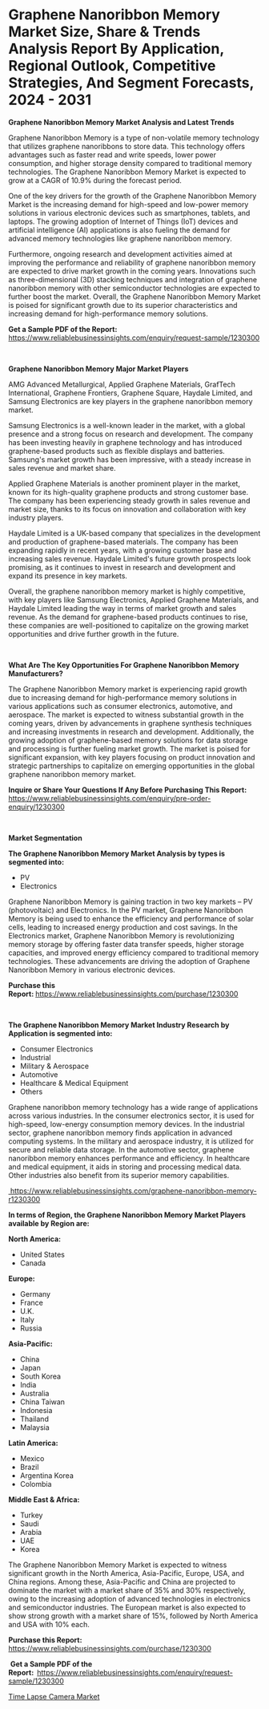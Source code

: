<p><h1>Graphene Nanoribbon Memory Market Size, Share & Trends Analysis Report By Application, Regional Outlook, Competitive Strategies, And Segment Forecasts, 2024 - 2031</h1></p><p><strong>Graphene Nanoribbon Memory Market Analysis and Latest Trends</strong></p>
<p><p>Graphene Nanoribbon Memory is a type of non-volatile memory technology that utilizes graphene nanoribbons to store data. This technology offers advantages such as faster read and write speeds, lower power consumption, and higher storage density compared to traditional memory technologies. The Graphene Nanoribbon Memory Market is expected to grow at a CAGR of 10.9% during the forecast period.</p><p>One of the key drivers for the growth of the Graphene Nanoribbon Memory Market is the increasing demand for high-speed and low-power memory solutions in various electronic devices such as smartphones, tablets, and laptops. The growing adoption of Internet of Things (IoT) devices and artificial intelligence (AI) applications is also fueling the demand for advanced memory technologies like graphene nanoribbon memory.</p><p>Furthermore, ongoing research and development activities aimed at improving the performance and reliability of graphene nanoribbon memory are expected to drive market growth in the coming years. Innovations such as three-dimensional (3D) stacking techniques and integration of graphene nanoribbon memory with other semiconductor technologies are expected to further boost the market. Overall, the Graphene Nanoribbon Memory Market is poised for significant growth due to its superior characteristics and increasing demand for high-performance memory solutions.</p></p>
<p><strong>Get a Sample PDF of the Report:&nbsp;</strong> <a href="https://www.reliablebusinessinsights.com/enquiry/request-sample/1230300">https://www.reliablebusinessinsights.com/enquiry/request-sample/1230300</a></p>
<p>&nbsp;</p>
<p><strong>Graphene Nanoribbon Memory Major Market Players</strong></p>
<p><p>AMG Advanced Metallurgical, Applied Graphene Materials, GrafTech International, Graphene Frontiers, Graphene Square, Haydale Limited, and Samsung Electronics are key players in the graphene nanoribbon memory market.</p><p>Samsung Electronics is a well-known leader in the market, with a global presence and a strong focus on research and development. The company has been investing heavily in graphene technology and has introduced graphene-based products such as flexible displays and batteries. Samsung's market growth has been impressive, with a steady increase in sales revenue and market share.</p><p>Applied Graphene Materials is another prominent player in the market, known for its high-quality graphene products and strong customer base. The company has been experiencing steady growth in sales revenue and market size, thanks to its focus on innovation and collaboration with key industry players.</p><p>Haydale Limited is a UK-based company that specializes in the development and production of graphene-based materials. The company has been expanding rapidly in recent years, with a growing customer base and increasing sales revenue. Haydale Limited's future growth prospects look promising, as it continues to invest in research and development and expand its presence in key markets.</p><p>Overall, the graphene nanoribbon memory market is highly competitive, with key players like Samsung Electronics, Applied Graphene Materials, and Haydale Limited leading the way in terms of market growth and sales revenue. As the demand for graphene-based products continues to rise, these companies are well-positioned to capitalize on the growing market opportunities and drive further growth in the future.</p></p>
<p>&nbsp;</p>
<p><strong>What Are The Key Opportunities For Graphene Nanoribbon Memory Manufacturers?</strong></p>
<p><p>The Graphene Nanoribbon Memory market is experiencing rapid growth due to increasing demand for high-performance memory solutions in various applications such as consumer electronics, automotive, and aerospace. The market is expected to witness substantial growth in the coming years, driven by advancements in graphene synthesis techniques and increasing investments in research and development. Additionally, the growing adoption of graphene-based memory solutions for data storage and processing is further fueling market growth. The market is poised for significant expansion, with key players focusing on product innovation and strategic partnerships to capitalize on emerging opportunities in the global graphene nanoribbon memory market.</p></p>
<p><strong>Inquire or Share Your Questions If Any Before Purchasing This Report:</strong> <a href="https://www.reliablebusinessinsights.com/enquiry/pre-order-enquiry/1230300">https://www.reliablebusinessinsights.com/enquiry/pre-order-enquiry/1230300</a></p>
<p>&nbsp;</p>
<p><strong>Market Segmentation</strong></p>
<p><strong>The Graphene Nanoribbon Memory Market Analysis by types is segmented into:</strong></p>
<p><ul><li>PV</li><li>Electronics</li></ul></p>
<p><p>Graphene Nanoribbon Memory is gaining traction in two key markets – PV (photovoltaic) and Electronics. In the PV market, Graphene Nanoribbon Memory is being used to enhance the efficiency and performance of solar cells, leading to increased energy production and cost savings. In the Electronics market, Graphene Nanoribbon Memory is revolutionizing memory storage by offering faster data transfer speeds, higher storage capacities, and improved energy efficiency compared to traditional memory technologies. These advancements are driving the adoption of Graphene Nanoribbon Memory in various electronic devices.</p></p>
<p><strong>Purchase this Report:&nbsp;</strong><a href="https://www.reliablebusinessinsights.com/purchase/1230300">https://www.reliablebusinessinsights.com/purchase/1230300</a></p>
<p>&nbsp;</p>
<p><strong>The Graphene Nanoribbon Memory Market Industry Research by Application is segmented into:</strong></p>
<p><ul><li>Consumer Electronics</li><li>Industrial</li><li>Military & Aerospace</li><li>Automotive</li><li>Healthcare & Medical Equipment</li><li>Others</li></ul></p>
<p><p>Graphene nanoribbon memory technology has a wide range of applications across various industries. In the consumer electronics sector, it is used for high-speed, low-energy consumption memory devices. In the industrial sector, graphene nanoribbon memory finds application in advanced computing systems. In the military and aerospace industry, it is utilized for secure and reliable data storage. In the automotive sector, graphene nanoribbon memory enhances performance and efficiency. In healthcare and medical equipment, it aids in storing and processing medical data. Other industries also benefit from its superior memory capabilities.</p></p>
<p><a href="https://www.reliablebusinessinsights.com/graphene-nanoribbon-memory-r1230300">&nbsp;https://www.reliablebusinessinsights.com/graphene-nanoribbon-memory-r1230300</a></p>
<p><strong>In terms of Region, the Graphene Nanoribbon Memory Market Players available by Region are:</strong></p>
<p>
    <p> <strong> North America: </strong>
        <ul>
            <li>United States</li>
            <li>Canada</li>
        </ul>
        </p> 
    <p> <strong> Europe: </strong>
        <ul>
            <li>Germany</li>
            <li>France</li>
            <li>U.K.</li>
            <li>Italy</li>
            <li>Russia</li>
        </ul>
        </p> 
    <p> <strong> Asia-Pacific: </strong>
        <ul>
            <li>China</li>
            <li>Japan</li>
            <li>South Korea</li>
            <li>India</li>
            <li>Australia</li>
            <li>China Taiwan</li>
            <li>Indonesia</li>
            <li>Thailand</li>
            <li>Malaysia</li>
        </ul>
        </p> 
    <p> <strong> Latin America: </strong>
        <ul>
            <li>Mexico</li>
            <li>Brazil</li>
            <li>Argentina Korea</li>
            <li>Colombia</li>
        </ul>
        </p> 
    <p> <strong> Middle East & Africa: </strong>
        <ul>
            <li>Turkey</li>
            <li>Saudi</li>
            <li>Arabia</li>
            <li>UAE</li>
            <li>Korea</li>
        </ul>
    </p>
    </p>
<p><p>The Graphene Nanoribbon Memory Market is expected to witness significant growth in the North America, Asia-Pacific, Europe, USA, and China regions. Among these, Asia-Pacific and China are projected to dominate the market with a market share of 35% and 30% respectively, owing to the increasing adoption of advanced technologies in electronics and semiconductor industries. The European market is also expected to show strong growth with a market share of 15%, followed by North America and USA with 10% each.</p></p>
<p><strong>Purchase this Report: </strong><a href="https://www.reliablebusinessinsights.com/purchase/1230300">https://www.reliablebusinessinsights.com/purchase/1230300</a></p>
<p>&nbsp;<strong>Get a Sample PDF of the Report:&nbsp;&nbsp;</strong><a href="https://www.reliablebusinessinsights.com/enquiry/request-sample/1230300">https://www.reliablebusinessinsights.com/enquiry/request-sample/1230300</a></p>
<p><strong></strong></p>
<p><p><a href="https://github.com/aafbctfl75/Market-Research-Report-List-1/blob/main/time-lapse-camera-market.md">Time Lapse Camera Market</a></p></p>